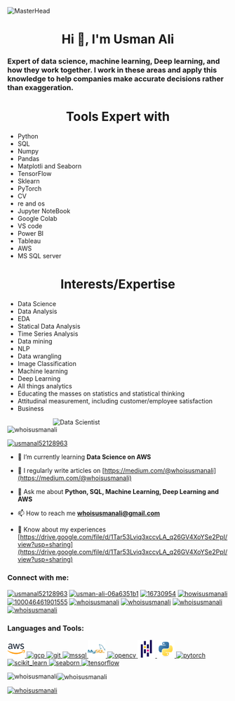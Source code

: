 ![MasterHead](https://github.com/whoisusmanali/whoisusmanali/blob/main/Google_Cloud_DataAnalytics-Bannergif.gif)

<h1 align="center">Hi 👋, I'm Usman Ali</h1>
<h3 align="left">Expert of data science, machine learning, Deep learning, and how they work together. I work in these areas and apply this knowledge to help companies make accurate decisions rather than exaggeration.</h3>

<h1 align="center">Tools Expert with</h1>

- Python
- SQL
- Numpy
- Pandas
- Matplotli and Seaborn
- TensorFlow
- Sklearn
- PyTorch
- CV
- re and os
- Jupyter NoteBook
- Google Colab
- VS code
- Power BI
- Tableau
- AWS
- MS SQL server

<h1 align="center">Interests/Expertise</h1>

- Data Science
- Data Analysis
- EDA
- Statical Data Analysis
- Time Series Analysis
- Data mining
- NLP
- Data wrangling
- Image Classification
- Machine learning
- Deep Learning
- All things analytics
- Educating the masses on statistics and statistical thinking
- Attitudinal measurement, including customer/employee satisfaction
- Business


<img align="right" alt="Data Scientist" width="400" src="https://indoanalytica.com/static/images/data-science-2.gif">

<p align="left"> <img src="https://komarev.com/ghpvc/?username=whoisusmanali&label=Profile%20views&color=0e75b6&style=flat" alt="whoisusmanali" /> </p>



<p align="left"> <a href="https://twitter.com/usmanal52128963" target="blank"><img src="https://img.shields.io/twitter/follow/usmanal52128963?logo=twitter&style=for-the-badge" alt="usmanal52128963" /></a> </p>

- 🌱 I’m currently learning **Data Science on AWS**

- 📝 I regularly write articles on [https://medium.com/@whoisusmanali](https://medium.com/@whoisusmanali)

- 💬 Ask me about **Python, SQL, Machine Learning, Deep Learning and AWS**

- 📫 How to reach me **whoisusmanali@gmail.com**

- 📄 Know about my experiences [https://drive.google.com/file/d/1Tar53Lviq3xccvLA_q26GV4XoYSe2PpI/view?usp=sharing](https://drive.google.com/file/d/1Tar53Lviq3xccvLA_q26GV4XoYSe2PpI/view?usp=sharing)

<h3 align="left">Connect with me:</h3>
<p align="left">
<a href="https://twitter.com/usmanal52128963" target="blank"><img align="center" src="https://raw.githubusercontent.com/rahuldkjain/github-profile-readme-generator/master/src/images/icons/Social/twitter.svg" alt="usmanal52128963" height="30" width="40" /></a>
<a href="https://linkedin.com/in/usman-ali-06a6351b1" target="blank"><img align="center" src="https://raw.githubusercontent.com/rahuldkjain/github-profile-readme-generator/master/src/images/icons/Social/linked-in-alt.svg" alt="usman-ali-06a6351b1" height="30" width="40" /></a>
<a href="https://stackoverflow.com/users/16730954" target="blank"><img align="center" src="https://raw.githubusercontent.com/rahuldkjain/github-profile-readme-generator/master/src/images/icons/Social/stack-overflow.svg" alt="16730954" height="30" width="40" /></a>
<a href="https://kaggle.com/howisusmanali" target="blank"><img align="center" src="https://raw.githubusercontent.com/rahuldkjain/github-profile-readme-generator/master/src/images/icons/Social/kaggle.svg" alt="howisusmanali" height="30" width="40" /></a>
<a href="https://fb.com/100046461901555" target="blank"><img align="center" src="https://raw.githubusercontent.com/rahuldkjain/github-profile-readme-generator/master/src/images/icons/Social/facebook.svg" alt="100046461901555" height="30" width="40" /></a>
<a href="https://instagram.com/whoisusmanali" target="blank"><img align="center" src="https://raw.githubusercontent.com/rahuldkjain/github-profile-readme-generator/master/src/images/icons/Social/instagram.svg" alt="whoisusmanali" height="30" width="40" /></a>
<a href="https://medium.com/whoisusmanali" target="blank"><img align="center" src="https://raw.githubusercontent.com/rahuldkjain/github-profile-readme-generator/master/src/images/icons/Social/medium.svg" alt="whoisusmanali" height="30" width="40" /></a>
<a href="https://www.youtube.com/c/whoisusmanali" target="blank"><img align="center" src="https://raw.githubusercontent.com/rahuldkjain/github-profile-readme-generator/master/src/images/icons/Social/youtube.svg" alt="whoisusmanali" height="30" width="40" /></a>
<a href="https://www.leetcode.com/whoisusmanali" target="blank"><img align="center" src="https://raw.githubusercontent.com/rahuldkjain/github-profile-readme-generator/master/src/images/icons/Social/leet-code.svg" alt="whoisusmanali" height="30" width="40" /></a>
</p>

<h3 align="left">Languages and Tools:</h3>
<p align="left"> <a href="https://aws.amazon.com" target="_blank" rel="noreferrer"> <img src="https://raw.githubusercontent.com/devicons/devicon/master/icons/amazonwebservices/amazonwebservices-original-wordmark.svg" alt="aws" width="40" height="40"/> </a> <a href="https://cloud.google.com" target="_blank" rel="noreferrer"> <img src="https://www.vectorlogo.zone/logos/google_cloud/google_cloud-icon.svg" alt="gcp" width="40" height="40"/> </a> <a href="https://git-scm.com/" target="_blank" rel="noreferrer"> <img src="https://www.vectorlogo.zone/logos/git-scm/git-scm-icon.svg" alt="git" width="40" height="40"/> </a> <a href="https://www.microsoft.com/en-us/sql-server" target="_blank" rel="noreferrer"> <img src="https://www.svgrepo.com/show/303229/microsoft-sql-server-logo.svg" alt="mssql" width="40" height="40"/> </a> <a href="https://www.mysql.com/" target="_blank" rel="noreferrer"> <img src="https://raw.githubusercontent.com/devicons/devicon/master/icons/mysql/mysql-original-wordmark.svg" alt="mysql" width="40" height="40"/> </a> <a href="https://opencv.org/" target="_blank" rel="noreferrer"> <img src="https://www.vectorlogo.zone/logos/opencv/opencv-icon.svg" alt="opencv" width="40" height="40"/> </a> <a href="https://pandas.pydata.org/" target="_blank" rel="noreferrer"> <img src="https://raw.githubusercontent.com/devicons/devicon/2ae2a900d2f041da66e950e4d48052658d850630/icons/pandas/pandas-original.svg" alt="pandas" width="40" height="40"/> </a> <a href="https://www.python.org" target="_blank" rel="noreferrer"> <img src="https://raw.githubusercontent.com/devicons/devicon/master/icons/python/python-original.svg" alt="python" width="40" height="40"/> </a> <a href="https://pytorch.org/" target="_blank" rel="noreferrer"> <img src="https://www.vectorlogo.zone/logos/pytorch/pytorch-icon.svg" alt="pytorch" width="40" height="40"/> </a> <a href="https://scikit-learn.org/" target="_blank" rel="noreferrer"> <img src="https://upload.wikimedia.org/wikipedia/commons/0/05/Scikit_learn_logo_small.svg" alt="scikit_learn" width="40" height="40"/> </a> <a href="https://seaborn.pydata.org/" target="_blank" rel="noreferrer"> <img src="https://seaborn.pydata.org/_images/logo-mark-lightbg.svg" alt="seaborn" width="40" height="40"/> </a> <a href="https://www.tensorflow.org" target="_blank" rel="noreferrer"> <img src="https://www.vectorlogo.zone/logos/tensorflow/tensorflow-icon.svg" alt="tensorflow" width="40" height="40"/> </a> </p>

<p><img align="left" src="https://github-readme-stats.vercel.app/api/top-langs?username=whoisusmanali&show_icons=true&locale=en&layout=compact" alt="whoisusmanali" /></p>



<p><img align="center" src="https://github-readme-streak-stats.herokuapp.com/?user=whoisusmanali&" alt="whoisusmanali" /></p>

<p align="left"> <a href="https://github.com/ryo-ma/github-profile-trophy"><img src="https://github-profile-trophy.vercel.app/?username=whoisusmanali" alt="whoisusmanali" /></a> </p>
